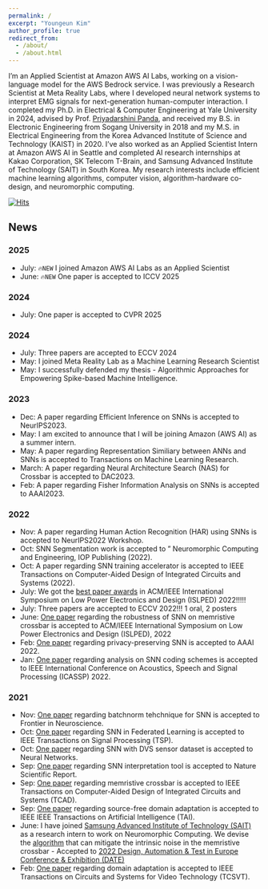 ```yaml
---
permalink: /
excerpt: "Youngeun Kim"
author_profile: true
redirect_from: 
  - /about/
  - /about.html
---
```


I’m an Applied Scientist at Amazon AWS AI Labs, working on a vision-language model for the AWS Bedrock service. I was previously a Research Scientist at Meta Reality Labs, where I developed neural network systems to interpret EMG signals for next-generation human-computer interaction. I completed my Ph.D. in Electrical & Computer Engineering at Yale University in 2024, advised by Prof. [Priyadarshini Panda](https://scholar.google.com/citations?user=qA5WsYUAAAAJ), and received my B.S. in Electronic Engineering from Sogang University in 2018 and my M.S. in Electrical Engineering from the Korea Advanced Institute of Science and Technology (KAIST) in 2020. I’ve also worked as an Applied Scientist Intern at Amazon AWS AI in Seattle and completed AI research internships at Kakao Corporation, SK Telecom T-Brain, and Samsung Advanced Institute of Technology (SAIT) in South Korea. My research interests include efficient machine learning algorithms, computer vision, algorithm-hardware co-design, and neuromorphic computing.


<!-- 
This is the front page of a website that is powered by the [academicpages template](https://github.com/academicpages/academicpages.github.io) and hosted on GitHub pages. [GitHub pages](https://pages.github.com) is a free service in which websites are built and hosted from code and data stored in a GitHub repository, automatically updating when a new commit is made to the respository. This template was forked from the [Minimal Mistakes Jekyll Theme](https://mmistakes.github.io/minimal-mistakes/) created by Michael Rose, and then extended to support the kinds of content that academics have: publications, talks, teaching, a portfolio, blog posts, and a dynamically-generated CV. You can fork [this repository](https://github.com/academicpages/academicpages.github.io) right now, modify the configuration and markdown files, add your own PDFs and other content, and have your own site for free, with no ads! An older version of this template powers my own personal website at [stuartgeiger.com](http://stuartgeiger.com), which uses [this Github repository](https://github.com/staeiou/staeiou.github.io). -->


[![Hits](https://hits.sh/youngryan1993.github.io/homepage.svg?style=plastic&color=e05d44)](https://hits.sh/youngryan1993.github.io/homepage/)
<!-- 
```🔥``` I am looking for a full-time research scientist/engineer position. Please send me an email (youngeun.kim@yale.edu) if you are interested in my research. I have around 6 years of experience in machine learning, computer vision, and broad background in circuits and systems. -->


## News

### 2025
- July: ```🔥NEW``` I joined Amazon AWS AI Labs as an Applied Scientist
- June: ```🔥NEW``` One paper is accepted to ICCV 2025
  
### 2024
- July: One paper is accepted to CVPR 2025

### 2024
- July: Three papers are accepted to ECCV 2024
- May: I joined Meta Reality Lab as a Machine Learning Research Scientist
- May: I successfully defended my thesis - Algorithmic Approaches for Empowering Spike-based Machine Intelligence.

### 2023
- Dec:  A paper regarding Efficient Inference on SNNs is accepted to NeurIPS2023.
- May: I am excited to announce that I will be joining Amazon (AWS AI) as a summer intern.
- May: A paper regarding Representation Similiary between ANNs and SNNs is accepted to Transactions on Machine Learning Research.
- March: A paper regarding Neural Architecture Search (NAS) for Crossbar is accepted to DAC2023.
- Feb:  A paper regarding Fisher Information Analysis on SNNs is accepted to AAAI2023.


### 2022
- Nov:  A paper regarding Human Action Recognition (HAR) using SNNs is accepted to NeurIPS2022 Workshop.
- Oct:  SNN Segmentation work is accepted to ” Neuromorphic Computing and Engineering, IOP Publishing (2022).
- Oct:  A paper regarding SNN training accelerator is accepted to IEEE Transactions on Computer-Aided Design of Integrated Circuits and Systems (2022).
- July:  We got the [best paper awards](https://arxiv.org/abs/2206.09599) in ACM/IEEE International Symposium on Low Power Electronics and Design (ISLPED) 2022!!!!!
- July: Three papers are accepted to ECCV 2022!!! 1 oral, 2 posters
- June: [One paper](https://arxiv.org/abs/2206.09599) regarding the robustness of SNN on memristive crossbar is accepted to ACM/IEEE International Symposium on Low Power Electronics and Design (ISLPED), 2022
- Feb: [One paper](https://aaai-2022.virtualchair.net/poster_aaai1671) regarding privacy-preserving SNN is accepted to AAAI 2022. 
- Jan: [One paper](https://ieeexplore.ieee.org/abstract/document/9747906) regarding analysis on SNN coding schemes is accepted to IEEE International Conference on Acoustics, Speech and Signal Processing (ICASSP) 2022. 


### 2021
- Nov: [One paper](https://www.frontiersin.org/articles/10.3389/fnins.2021.773954/full) regarding batchnorm tehchnique for SNN is accepted to Frontier in Neuroscience. 
- Oct: [One paper](https://ieeexplore.ieee.org/abstract/document/9583900) regarding SNN in Federated Learning is accepted to IEEE Transactions on Signal Processing (TSP). 
- Oct: [One paper](https://www.sciencedirect.com/science/article/abs/pii/S0893608021003841) regarding SNN with DVS sensor dataset is accepted to Neural Networks. 
- Sep: [One paper](https://www.nature.com/articles/s41598-021-98448-0) regarding SNN interpretation tool is accepted to Nature Scientific Report. 
- Sep: [One paper](https://ieeexplore.ieee.org/abstract/document/9528857) regarding memristive crossbar is accepted to IEEE Transactions on Computer-Aided Design of Integrated Circuits and Systems (TCAD). 
- Sep: [One paper](https://ieeexplore.ieee.org/abstract/document/9528982/) regarding source-free domain adaptation is accepted to IEEE IEEE Transactions on Artificial Intelligence (TAI). 
- June: I have joined [Samsung Advanced Institute of Technology (SAIT)](https://www.sait.samsung.co.kr/saithome/main/main.do) as a research intern to work on Neuromorphic Computing. We devise the [algorithm](https://dl.acm.org/doi/abs/10.5555/3539845.3540103) that can mitigate the intrinsic noise in the memristive crossbar - Accepted to [2022 Design, Automation & Test in Europe Conference & Exhibition (DATE)](https://www.date-conference.com/)
- Feb: [One paper](https://ieeexplore.ieee.org/abstract/document/9343861/) regarding domain adaptation is accepted to IEEE Transactions on Circuits and Systems for Video Technology (TCSVT). 
